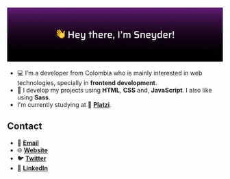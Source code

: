 ![header](./profile-header.jpg)

- 💻 I’m a developer from Colombia who is mainly interested in web technologies, specially in **frontend development**.
- 🔧 I develop my projects using **HTML**, **CSS** and, **JavaScript**. I also like using **Sass**.
- I'm currently studying at 💚 **[Platzi](https://platzi.com)**.

## Contact
- 📩 **[Email](mailto:hello@sneyder.dev)**
- 🌐 **[Website](https://sneyder.dev)**
- 🐦 **[Twitter](https://twitter.com/sneyderdev)**
- 💼 **[LinkedIn](https://linkedin.com/in/sneyderdev)**